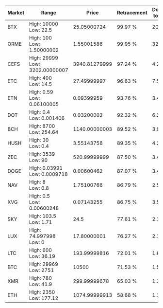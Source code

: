 | Market | Range | Price| Retracement | Doubles to 50% |
| --- | --- | --- | --- | --- |
| BTX | High: 10000<br />Low: 22.5 | 25.05000724 | 99.97 % | 200.05 |
| ORME | High: 100<br />Low: 1.50000002 | 1.55001586 | 99.95 % | 32.74 |
| CEFS | High: 29999<br />Low: 3202.00000007 | 3940.81279999 | 97.24 % | 4.21 |
| ETC | High: 400<br />Low: 14.5 | 27.49999997 | 96.63 % | 7.54 |
| ETN | High: 0.59<br />Low: 0.06100005 | 0.09399959 | 93.76 % | 3.46 |
| DOT | High: 0.4<br />Low: 0.001406 | 0.03200002 | 92.32 % | 6.27 |
| BCH | High: 8700<br />Low: 254.64 | 1140.00000003 | 89.52 % | 3.93 |
| HUSH | High: 30<br />Low: 0.4 | 3.55143758 | 89.35 % | 4.28 |
| ZEC | High: 3539<br />Low: 90 | 520.99999999 | 87.50 % | 3.48 |
| DOGE | High: 0.03991<br />Low: 0.0009718 | 0.00600462 | 87.07 % | 3.40 |
| NAV | High: 8<br />Low: 0.8 | 1.75100766 | 86.79 % | 2.51 |
| XVG | High: 0.5<br />Low: 0.00600248 | 0.07143255 | 86.75 % | 3.54 |
| SKY | High: 103.5<br />Low: 1.71 | 24.5 | 77.61 % | 2.15 |
| LUX | High: 74.997998<br />Low: 0 | 17.80000001 | 76.27 % | 2.11 |
| LTC | High: 600<br />Low: 36.19 | 193.99999816 | 72.01 % | 1.64 |
| BTC | High: 29969<br />Low: 2751 | 10500 | 71.53 % | 1.56 |
| XMR | High: 780<br />Low: 41.9 | 299.99999678 | 65.03 % | 1.37 |
| ETH | High: 2350<br />Low: 177.12 | 1074.99999913 | 58.68 % | 1.18 |
